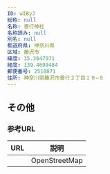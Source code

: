 ```yaml
---
ID: wIByJ
総称: null
名称: 善行神社
名称読み: null
別名: null
都道府県: 神奈川県
区域: 藤沢市
緯度: 35.3647971
経度: 139.4699484
郵便番号: 2510871
住所: 神奈川県藤沢市善行２丁目１９−８
---
```


## その他

### 参考URL

| URL | 説明          |
| --- | ------------- |
|     | OpenStreetMap |

